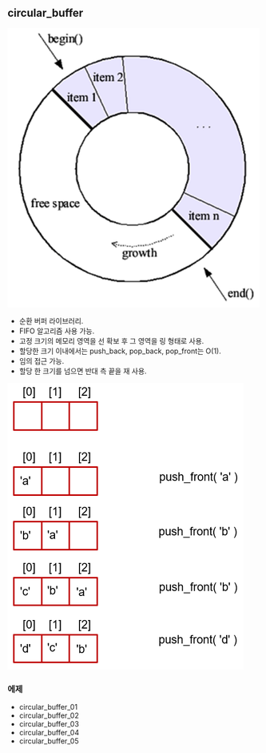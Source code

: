 ## circular_buffer  
![circular_buffer](resource/006.PNG "circular_buffer")    
  
- 순환 버퍼 라이브러리.
- FIFO 알고리즘 사용 가능.
- 고정 크기의 메모리 영역을 선 확보 후 그 영역을 링 형태로 사용.
- 할당한 크기 이내에서는 push_back, pop_back, pop_front는 O(1).
- 임의 접근 가능.
- 할당 한 크기를 넘으면 반대 측 끝을 재 사용.
  
![circular_buffer](resource/007.PNG "circular_buffer")     
  
### 에제
- circular_buffer_01
- circular_buffer_02
- circular_buffer_03
- circular_buffer_04
- circular_buffer_05  
  
    
